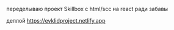 переделываю проект Skillbox с html/scc на react ради забавы

деплой
https://evklidproject.netlify.app

